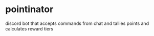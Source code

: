 # pointinator
discord bot that accepts commands from chat and tallies points and calculates reward tiers
